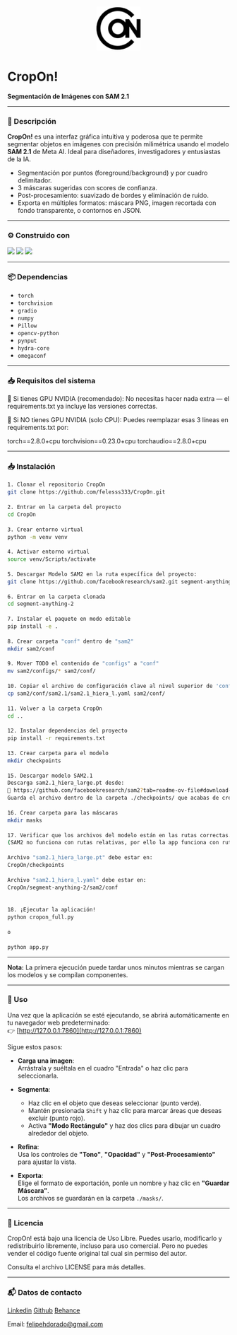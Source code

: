 <p align="center">
  <img src="./logo_cropon.svg" alt="CropOn! Logo" width="100" />
</p>

# CropOn! 
**Segmentación de Imágenes con SAM 2.1**

---

### 📖 Descripción

**CropOn!** es una interfaz gráfica intuitiva y poderosa que te permite segmentar objetos en imágenes con precisión milimétrica usando el modelo **SAM 2.1** de Meta AI. Ideal para diseñadores, investigadores y entusiastas de la IA.

- Segmentación por puntos (foreground/background) y por cuadro delimitador.
- 3 máscaras sugeridas con scores de confianza.
- Post-procesamiento: suavizado de bordes y eliminación de ruido.
- Exporta en múltiples formatos: máscara PNG, imagen recortada con fondo transparente, o contornos en JSON.

---

### ⚙️ Construido con

<img src="https://upload.wikimedia.org/wikipedia/commons/thumb/f/f8/Python_logo_and_wordmark.svg/2560px-Python_logo_and_wordmark.svg.png" height="42"> 
<img src="https://raw.githubusercontent.com/gradio-app/gradio/main/readme_files/gradio.svg" height="48">
<img src="https://upload.wikimedia.org/wikipedia/commons/thumb/c/c6/PyTorch_logo_black.svg/488px-PyTorch_logo_black.svg.png?20200318230141" height="30">

---

### 📦 Dependencias

* `torch`
* `torchvision`
* `gradio`
* `numpy`
* `Pillow`
* `opencv-python`
* `pynput`
* `hydra-core`
* `omegaconf`

---

### 📥 Requisitos del sistema 

🔹 Si tienes GPU NVIDIA (recomendado):
No necesitas hacer nada extra — el requirements.txt ya incluye las versiones correctas.

🔹 Si NO tienes GPU NVIDIA (solo CPU):
Puedes reemplazar esas 3 líneas en requirements.txt por:

torch==2.8.0+cpu
torchvision==0.23.0+cpu
torchaudio==2.8.0+cpu

---

### 📥 Instalación
```bash
1. Clonar el repositorio CropOn
git clone https://github.com/felesss333/CropOn.git

2. Entrar en la carpeta del proyecto
cd CropOn

3. Crear entorno virtual
python -m venv venv

4. Activar entorno virtual
source venv/Scripts/activate

5. Descargar Modelo SAM2 en la ruta específica del proyecto:
git clone https://github.com/facebookresearch/sam2.git segment-anything-2

6. Entrar en la carpeta clonada
cd segment-anything-2

7. Instalar el paquete en modo editable
pip install -e .

8. Crear carpeta "conf" dentro de "sam2"
mkdir sam2/conf

9. Mover TODO el contenido de "configs" a "conf"
mv sam2/configs/* sam2/conf/

10. Copiar el archivo de configuración clave al nivel superior de 'conf'
cp sam2/conf/sam2.1/sam2.1_hiera_l.yaml sam2/conf/

11. Volver a la carpeta CropOn
cd ..

12. Instalar dependencias del proyecto
pip install -r requirements.txt

13. Crear carpeta para el modelo
mkdir checkpoints

15. Descargar modelo SAM2.1
Descarga sam2.1_hiera_large.pt desde:
🔗 https://github.com/facebookresearch/sam2?tab=readme-ov-file#download-checkpoints
Guarda el archivo dentro de la carpeta ./checkpoints/ que acabas de crear.

16. Crear carpeta para las máscaras
mkdir masks

17. Verificar que los archivos del modelo están en las rutas correctas.
(SAM2 no funciona con rutas relativas, por ello la app funciona con rutas específicas)

Archivo "sam2.1_hiera_large.pt" debe estar en:
CropOn/checkpoints

Archivo "sam2.1_hiera_l.yaml" debe estar en:
CropOn/segment-anything-2/sam2/conf


18. ¡Ejecutar la aplicación!
python cropon_full.py

o

python app.py
```


---

**Nota:** La primera ejecución puede tardar unos minutos mientras se cargan los modelos y se compilan componentes.

---

### 🧭 Uso
Una vez que la aplicación se esté ejecutando, se abrirá automáticamente en tu navegador web predeterminado:  
👉 [http://127.0.0.1:7860](http://127.0.0.1:7860)

Sigue estos pasos:

- **Carga una imagen**:  
  Arrástrala y suéltala en el cuadro "Entrada" o haz clic para seleccionarla.

- **Segmenta**:  
  - Haz clic en el objeto que deseas seleccionar (punto verde).  
  - Mantén presionada `Shift` y haz clic para marcar áreas que deseas excluir (punto rojo).  
  - Activa **"Modo Rectángulo"** y haz dos clics para dibujar un cuadro alrededor del objeto.

- **Refina**:  
  Usa los controles de **"Tono"**, **"Opacidad"** y **"Post-Procesamiento"** para ajustar la vista.

- **Exporta**:  
  Elige el formato de exportación, ponle un nombre y haz clic en **"Guardar Máscara"**.  
  Los archivos se guardarán en la carpeta `./masks/`.
---

### 📜 Licencia
CropOn! está bajo una licencia de Uso Libre. Puedes usarlo, modificarlo y redistribuirlo libremente, incluso para uso comercial. Pero no puedes vender el código fuente original tal cual sin permiso del autor.

Consulta el archivo LICENSE para más detalles.

---

### 📬 Datos de contacto

[Linkedin](https://www.linkedin.com/in/felipe-dorado-29315232/)
[Github](https://github.com/felesss333/)
[Behance](https://www.behance.net/Felipedorado)

Email: felipehdorado@gmail.com


